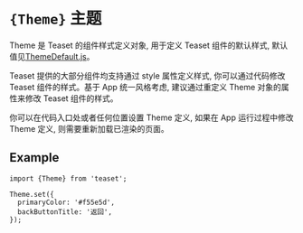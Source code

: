 # `{Theme}` 主题

Theme 是 Teaset 的组件样式定义对象, 用于定义 Teaset 组件的默认样式, 默认值见[ThemeDefault.js](../themes/ThemeDefault.js)。

Teaset 提供的大部分组件均支持通过 style 属性定义样式, 你可以通过代码修改 Teaset 组件的样式。基于 App 统一风格考虑, 建议通过重定义 Theme 对象的属性来修改 Teaset 组件的样式。

你可以在代码入口处或者任何位置设置 Theme 定义, 如果在 App 运行过程中修改 Theme 定义, 则需要重新加载已渲染的页面。

## Example

```
import {Theme} from 'teaset';

Theme.set({
  primaryColor: '#f55e5d',
  backButtonTitle: '返回',
});

```
